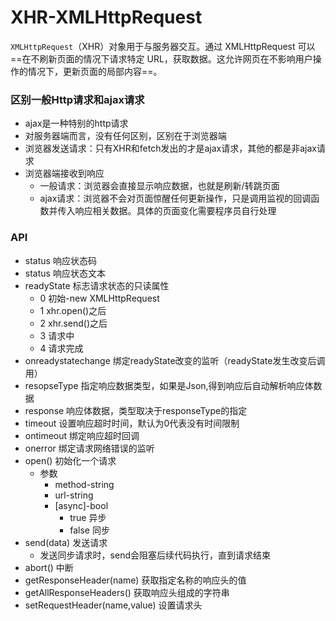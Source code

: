 # XHR-XMLHttpRequest

`XMLHttpRequest`（XHR）对象用于与服务器交互。通过 XMLHttpRequest 可以==在不刷新页面的情况下请求特定 URL，获取数据。这允许网页在不影响用户操作的情况下，更新页面的局部内容==。

### 区别一般Http请求和ajax请求

* ajax是一种特别的http请求
* 对服务器端而言，没有任何区别，区别在于浏览器端
* 浏览器发送请求：只有XHR和fetch发出的才是ajax请求，其他的都是非ajax请求
* 浏览器端接收到响应
  * 一般请求：浏览器会直接显示响应数据，也就是刷新/转跳页面
  * ajax请求：浏览器不会对页面惊醒任何更新操作，只是调用监视的回调函数并传入响应相关数据。具体的页面变化需要程序员自行处理

### API

* status 响应状态码
* status 响应状态文本
* readyState 标志请求状态的只读属性
  * 0 初始-new XMLHttpRequest
  * 1 xhr.open()之后
  * 2 xhr.send()之后
  * 3 请求中
  * 4 请求完成
* onreadystatechange 绑定readyState改变的监听（readyState发生改变后调用）
* resopseType 指定响应数据类型，如果是Json,得到响应后自动解析响应体数据
* response 响应体数据，类型取决于responseType的指定
* timeout 设置响应超时时间，默认为0代表没有时间限制
* ontimeout 绑定响应超时回调
* onerror 绑定请求网络错误的监听
* open() 初始化一个请求
  * 参数
    * method-string
    * url-string
    * [async]-bool
      * true	异步
      * false  同步
* send(data) 发送请求
  * 发送同步请求时，send会阻塞后续代码执行，直到请求结束
* abort() 中断
* getResponseHeader(name) 获取指定名称的响应头的值
* getAllResponseHeaders() 获取响应头组成的字符串
* setRequestHeader(name,value) 设置请求头

